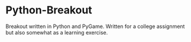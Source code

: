 # Python-Breakout
Breakout written in Python and PyGame. Written for a college assignment but also somewhat as a learning exercise.

